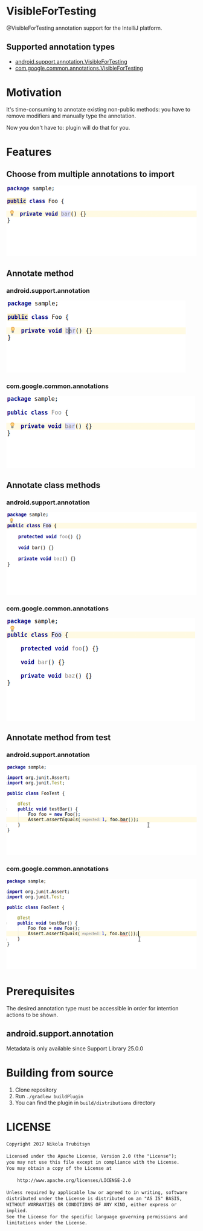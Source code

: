 # VisibleForTesting

@VisibleForTesting annotation support for the IntelliJ platform.

## Supported annotation types

* [android.support.annotation.VisibleForTesting](https://developer.android.com/reference/android/support/annotation/VisibleForTesting.html)
* [com.google.common.annotations.VisibleForTesting](https://google.github.io/guava/releases/19.0/api/docs/com/google/common/annotations/VisibleForTesting.html)

# Motivation

It's time-consuming to annotate existing non-public methods: you have to remove modifiers and manually type the annotation.

Now you don't have to: plugin will do that for you.

# Features

## Choose from multiple annotations to import

![Choose annotation](img/choose-annotation.gif)

## Annotate method

### android.support.annotation

![Annotate method](img/android/annotate-method.gif)

### com.google.common.annotations

![Annotate method](img/guava/annotate-method.gif)

## Annotate class methods

### android.support.annotation

![Annotate class methods](img/android/annotate-class-methods.gif)

### com.google.common.annotations

![Annotate class methods](img/guava/annotate-class-methods.gif)

## Annotate method from test

### android.support.annotation

![Annotate method from test](img/android/annotate-method-from-test.gif)

### com.google.common.annotations

![Annotate method from test](img/guava/annotate-method-from-test.gif)

# Prerequisites

The desired annotation type must be accessible in order for intention actions to be shown.

## android.support.annotation

Metadata is only available since Support Library 25.0.0

# Building from source

1. Clone repository
2. Run `./gradlew buildPlugin`
3. You can find the plugin in `build/distributions` directory

# LICENSE

```
Copyright 2017 Nikola Trubitsyn

Licensed under the Apache License, Version 2.0 (the "License");
you may not use this file except in compliance with the License.
You may obtain a copy of the License at

    http://www.apache.org/licenses/LICENSE-2.0

Unless required by applicable law or agreed to in writing, software
distributed under the License is distributed on an "AS IS" BASIS,
WITHOUT WARRANTIES OR CONDITIONS OF ANY KIND, either express or implied.
See the License for the specific language governing permissions and
limitations under the License.
```
